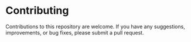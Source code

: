# Contributing

Contributions to this repository are welcome. If you have any suggestions, improvements, or bug fixes, please submit a pull request.
